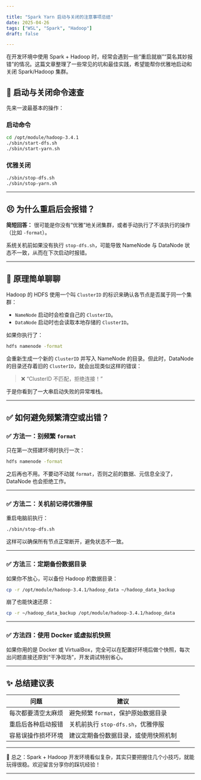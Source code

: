```yaml
---

title: "Spark Yarn 启动与关闭的注意事项总结"  
date: 2025-04-26  
tags: ["WSL", "Spark", "Hadoop"]  
draft: false  

---
```


在开发环境中使用 Spark + Hadoop 时，经常会遇到一些“重启就崩”“莫名其妙报错”的情况。这篇文章整理了一些常见的坑和最佳实践，希望能帮你优雅地启动和关闭 Spark/Hadoop 集群。

<!--more-->

## 🚀 启动与关闭命令速查

先来一波最基本的操作：

### 启动命令

```bash
cd /opt/module/hadoop-3.4.1
./sbin/start-dfs.sh
./sbin/start-yarn.sh
```

### 优雅关闭

```bash
./sbin/stop-dfs.sh
./sbin/stop-yarn.sh
```

---

## 😣 为什么重启后会报错？

**简短回答：** 很可能是你没有“优雅”地关闭集群，或者手动执行了不该执行的操作（比如 `-format`）。

系统关机前如果没有执行 `stop-dfs.sh`，可能导致 NameNode 与 DataNode 状态不一致，从而在下次启动时报错。

---

## 🧠 原理简单聊聊

Hadoop 的 HDFS 使用一个叫 `ClusterID` 的标识来确认各节点是否属于同一个集群：

- `NameNode` 启动时会检查自己的 `ClusterID`。
- `DataNode` 启动时也会读取本地存储的 `ClusterID`。

如果你执行了：

```bash
hdfs namenode -format
```

会重新生成一个新的 `ClusterID` 并写入 NameNode 的目录。但此时，DataNode 的目录还存着旧的 `ClusterID`，就会出现类似这样的错误：

> ❌ “ClusterID 不匹配，拒绝连接！”

于是你看到了一大串启动失败的异常堆栈。

---

## ✅ 如何避免频繁清空或出错？

### ✅ 方法一：别频繁 `format`

只在第一次搭建环境时执行一次：

```bash
hdfs namenode -format
```

之后再也不用。不要动不动就 `format`，否则之前的数据、元信息全没了，DataNode 也会拒绝工作。

---

### ✅ 方法二：关机前记得优雅停服

重启电脑前执行：

```bash
./sbin/stop-dfs.sh
```

这样可以确保所有节点正常断开，避免状态不一致。

---

### ✅ 方法三：定期备份数据目录

如果你不放心，可以备份 Hadoop 的数据目录：

```bash
cp -r /opt/module/hadoop-3.4.1/hadoop_data ~/hadoop_data_backup
```

崩了也能快速还原：

```bash
cp -r ~/hadoop_data_backup /opt/module/hadoop-3.4.1/hadoop_data
```

---

### ✅ 方法四：使用 Docker 或虚拟机快照

如果你用的是 Docker 或 VirtualBox，完全可以在配置好环境后做个快照，每次出问题直接还原到“干净现场”，开发调试特别省心。

---

## ✨ 总结建议表

| 问题                   | 建议                                      |
|------------------------|-------------------------------------------|
| 每次都要清空太麻烦     | 避免频繁 `format`，保护原始数据目录       |
| 重启后各种启动报错     | 关机前执行 `stop-dfs.sh`，优雅停服        |
| 容易误操作损坏环境     | 建议定期备份数据目录，或使用快照机制      |

---

📌 总之：Spark + Hadoop 开发环境看似复杂，其实只要把握住几个小技巧，就能玩得很稳。欢迎留言分享你的踩坑经验！

---